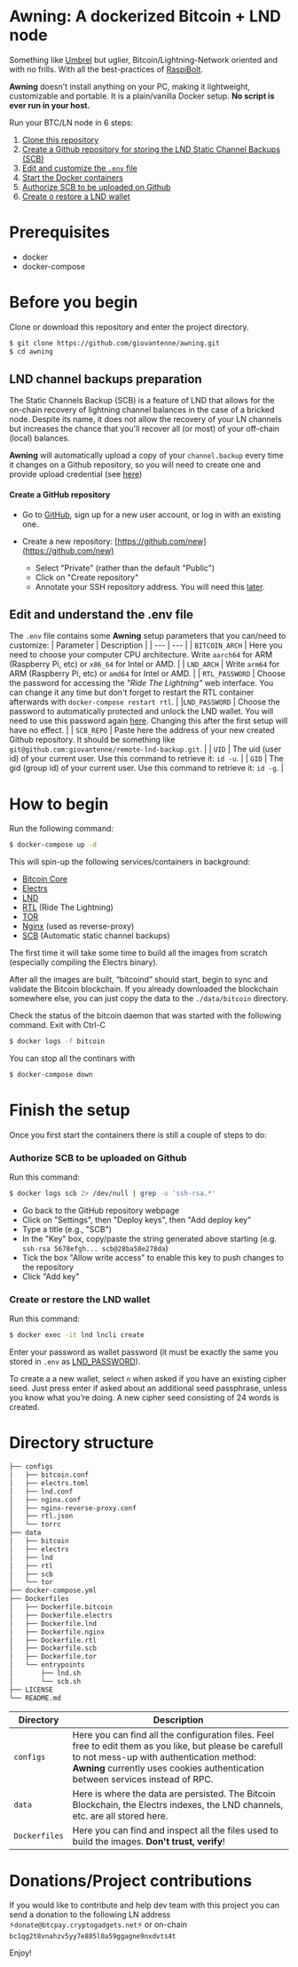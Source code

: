 # Awning: A dockerized Bitcoin + LND node
Something like [Umbrel](https://umbrel.com) but uglier, Bitcoin/Lightning-Network oriented and with no frills. With all the best-practices of [RaspiBolt](https://raspibolt.org/).

**Awning** doesn't install anything on your PC, making it lightweight, customizable and portable. 
It is a plain/vanilla Docker setup. **No script is ever run in your host.**

Run your BTC/LN node in 6 steps:

1. [Clone this repository](#1)
2. [Create a Github repository for storing the LND Static Channel Backups (SCB)](#2)
3. [Edit and customize the `.env` file](#3)
4. [Start the Docker containers](#4)
5. [Authorize SCB to be uploaded on Github](#5)
6. [Create o restore a LND wallet](#6)

# Prerequisites
- docker
- docker-compose

<a name="1"></a>
# Before you begin

Clone or download this repository and enter the project directory.
  ```sh
  $ git clone https://github.com/giovantenne/awning.git
  $ cd awning
  ```

## LND channel backups preparation
The Static Channels Backup (SCB) is a feature of LND that allows for the on-chain recovery of lightning channel balances in the case of a bricked node. Despite its name, it does not allow the recovery of your LN channels but increases the chance that you'll recover all (or most) of your off-chain (local) balances.

**Awning** will automatically upload a copy of your `channel.backup` every time it changes on a Github repository, so you will need to create one and provide upload credential (see [here](#5))

<a name="2"></a>
#### Create a GitHub repository

* Go to [GitHub](https://github.com/), sign up for a new user account, or log in with an existing one.

* Create a new repository: [https://github.com/new](https://github.com/new)
  * Select "Private" (rather than the default "Public")
  * Click on "Create repository"
  * Annotate your SSH repository address. You will need this [later](#2).

<a name="3"></a>
## Edit and understand the .env file

The `.env` file contains some **Awning** setup parameters that you can/need to customize:
| Parameter | Description |
| --- | --- |
| `BITCOIN_ARCH` | Here you need to choose your computer CPU architecture. Write `aarch64` for ARM (Raspberry Pi, etc) or `x86_64` for Intel or AMD. |
| `LND_ARCH` | Write `arm64` for ARM (Raspberry Pi, etc) or `amd64` for Intel or AMD. |
| `RTL_PASSWORD` | Choose the password for accessing the *"Ride The Lightning"* web interface. You can change it any time but don't forget to restart the RTL container afterwards with `docker-compose restart rtl`. |
|`LND_PASSWORD` | Choose the password to automatically protected and unlock the LND wallet. You will need to use this password again [here](#6). Changing this after the first setup will have no effect. |
| `SCB_REPO` | Paste here the address of your new created Github repository. It should be something like `git@github.com:giovantenne/remote-lnd-backup.git`. |
| `UID` | The uid (user id) of your current user. Use this command to retrieve it: `id -u`. |
| `GID` | The gid (group id) of your current user. Use this command to retrieve it: `id -g`. |


<a name="4"></a>
# How to begin

Run the following command:
  ```sh
  $ docker-compose up -d
  ```
This will spin-up the following services/containers in background:
- [Bitcoin Core](https://github.com/bitcoin/bitcoin)
- [Electrs](https://github.com/bitcoin/bitcoin)
- [LND](https://github.com/lightningnetwork/lnd)
- [RTL](https://github.com/Ride-The-Lightning/RTL) (Ride The Lightning)
- [TOR](https://www.torproject.org/)
- [Nginx](https://github.com/nginx) (used as reverse-proxy)
- [SCB](https://github.com/lightningnetwork/lnd/blob/master/docs/recovery.md) (Automatic static channel backups)

The first time it will take some time to build all the images from scratch (especially compiling the Electrs binary).

After all the images are built, “bitcoind” should start, begin to sync and validate the Bitcoin blockchain. If you already downloaded the blockchain somewhere else, you can just copy the data to the `./data/bitcoin` directory.

Check the status of the bitcoin daemon that was started with the following command. Exit with Ctrl-C

  ```sh
  $ docker logs -f bitcoin
  ```

You can stop all the continars with
  ```sh
  $ docker-compose down
  ```


# Finish the setup

Once you first start the containers there is still a couple of steps to do:

<a name="5"></a>
### Authorize SCB to be uploaded on Github

Run this command:

  ```sh
  $ docker logs scb 2> /dev/null | grep -o 'ssh-rsa.*'
  ```

* Go back to the GitHub repository webpage
* Click on "Settings", then "Deploy keys", then "Add deploy key"
* Type a title (e.g., "SCB")
* In the "Key" box, copy/paste the string generated above starting (e.g. `ssh-rsa 5678efgh... scb@28ba58e278da`)
* Tick the box "Allow write access" to enable this key to push changes to the repository
* Click "Add key"
<a name="6"></a>
### Create or restore the LND wallet

Run this command:
  ```sh
  $ docker exec -it lnd lncli create
  ```

Enter your password as wallet password (it must be exactly the same you stored in `.env` as [LND_PASSWORD](#3)). 

To create a a new wallet, select `n` when asked if you have an existing cipher seed. Just press enter if asked about an additional seed passphrase, unless you know what you’re doing. A new cipher seed consisting of 24 words is created.

# Directory structure
```bash
├── configs
│   ├── bitcoin.conf
│   ├── electrs.toml
│   ├── lnd.conf
│   ├── nginx.conf
│   ├── nginx-reverse-proxy.conf
│   ├── rtl.json
│   └── torrc
├── data
│   ├── bitcoin
│   ├── electrs
│   ├── lnd
│   ├── rtl
│   ├── scb
│   └── tor
├── docker-compose.yml
├── Dockerfiles
│   ├── Dockerfile.bitcoin
│   ├── Dockerfile.electrs
│   ├── Dockerfile.lnd
│   ├── Dockerfile.nginx
│   ├── Dockerfile.rtl
│   ├── Dockerfile.scb
│   ├── Dockerfile.tor
│   └── entrypoints
│       ├── lnd.sh
│       └── scb.sh
├── LICENSE
└── README.md
```


| Directory | Description |
| --- | --- |
| `configs` | Here you can find all the configuration files. Feel free to edit them as you like, but please be carefull to not mess-up with authentication method: **Awning** currently uses cookies authentication between services instead of RPC. |
| `data` | Here is where the data are persisted. The Bitcoin Blockchain, the Electrs indexes, the LND channels, etc. are all stored here. |
| `Dockerfiles` | Here you can find and inspect all the files used to build the images. **Don't trust, verify**! |





# Donations/Project contributions
If you would like to contribute and help dev team with this project you can send a donation to the following LN address ⚡`donate@btcpay.cryptogadgets.net`⚡ or on-chain   `bc1qg2t8vnahzv5yy7e885l0a59ggagne9nxdvts4t`

Enjoy!
